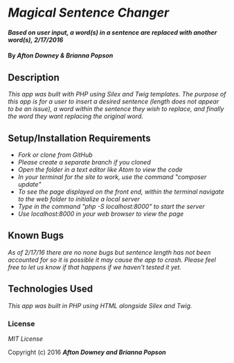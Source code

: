 # _Magical Sentence Changer_

#### _Based on user input, a word(s) in a sentence are replaced with another word(s), 2/17/2016_

#### By _**Afton Downey & Brianna Popson**_

## Description

_This app was built with PHP using Silex and Twig templates. The purpose of this app is for a user to insert a desired sentence (length does not appear to be an issue), a word within the sentence they wish to replace, and finally the word they want replacing the original word._

## Setup/Installation Requirements

* _Fork or clone from GitHub_
* _Please create a separate branch if you cloned_
* _Open the folder in a text editor like Atom to view the code_
* _In your terminal for the site to work, use the command "composer update"_
* _To see the page displayed on the front end, within the terminal navigate to the web folder to initialize a local server_
* _Type in the command "php -S localhost:8000" to start the server_
* _Use localhost:8000 in your web browser to view the page_


## Known Bugs

_As of 2/17/16 there are no none bugs but sentence length has not been accounted for so it is possible it may cause the app to crash. Please feel free to let us know if that happens if we haven't tested it yet._

## Technologies Used

_This app was built in PHP using HTML alongside Silex and Twig._

### License

*MIT License*

Copyright (c) 2016 **_Afton Downey and Brianna Popson_**
